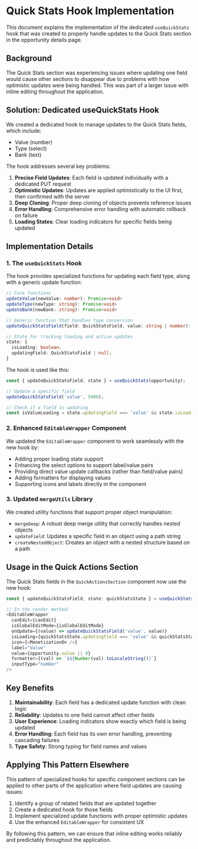 # Quick Stats Hook Implementation

This document explains the implementation of the dedicated `useQuickStats` hook that was created to properly handle updates to the Quick Stats section in the opportunity details page.

## Background

The Quick Stats section was experiencing issues where updating one field would cause other sections to disappear due to problems with how optimistic updates were being handled. This was part of a larger issue with inline editing throughout the application.

## Solution: Dedicated useQuickStats Hook

We created a dedicated hook to manage updates to the Quick Stats fields, which include:

- Value (number)
- Type (select)
- Bank (text)

The hook addresses several key problems:

1. **Precise Field Updates**: Each field is updated individually with a dedicated PUT request
2. **Optimistic Updates**: Updates are applied optimistically to the UI first, then confirmed with the server
3. **Deep Cloning**: Proper deep cloning of objects prevents reference issues
4. **Error Handling**: Comprehensive error handling with automatic rollback on failure
5. **Loading States**: Clear loading indicators for specific fields being updated

## Implementation Details

### 1. The `useQuickStats` Hook

The hook provides specialized functions for updating each field type, along with a generic update function:

```typescript
// Core functions
updateValue(newValue: number): Promise<void>
updateType(newType: string): Promise<void>
updateBank(newBank: string): Promise<void>

// Generic function that handles type conversion
updateQuickStatsField(field: QuickStatsField, value: string | number): Promise<void>

// State for tracking loading and active updates
state: {
  isLoading: boolean;
  updatingField: QuickStatsField | null;
}
```

The hook is used like this:

```typescript
const { updateQuickStatsField, state } = useQuickStats(opportunity);

// Update a specific field
updateQuickStatsField('value', 5000);

// Check if a field is updating
const isValueLoading = state.updatingField === 'value' && state.isLoading;
```

### 2. Enhanced `EditableWrapper` Component

We updated the `EditableWrapper` component to work seamlessly with the new hook by:

- Adding proper loading state support
- Enhancing the select options to support label/value pairs
- Providing direct value update callbacks (rather than field/value pairs)
- Adding formatters for displaying values
- Supporting icons and labels directly in the component

### 3. Updated `mergeUtils` Library

We created utility functions that support proper object manipulation:

- `mergeDeep`: A robust deep merge utility that correctly handles nested objects
- `updateField`: Updates a specific field in an object using a path string
- `createNestedObject`: Creates an object with a nested structure based on a path

## Usage in the Quick Actions Section

The Quick Stats fields in the `QuickActionsSection` component now use the new hook:

```typescript
const { updateQuickStatsField, state: quickStatsState } = useQuickStats(opportunity);

// In the render method:
<EditableWrapper
  canEdit={canEdit}
  isGlobalEditMode={isGlobalEditMode}
  onUpdate={(value) => updateQuickStatsField('value', value)}
  isLoading={quickStatsState.updatingField === 'value' && quickStatsState.isLoading}
  icon={<MonetizationOn />}
  label="Value"
  value={opportunity.value || 0}
  formatter={(val) => `$${Number(val).toLocaleString()}`}
  inputType="number"
/>
```

## Key Benefits

1. **Maintainability**: Each field has a dedicated update function with clean logic
2. **Reliability**: Updates to one field cannot affect other fields
3. **User Experience**: Loading indicators show exactly which field is being updated
4. **Error Handling**: Each field has its own error handling, preventing cascading failures
5. **Type Safety**: Strong typing for field names and values

## Applying This Pattern Elsewhere

This pattern of specialized hooks for specific component sections can be applied to other parts of the application where field updates are causing issues:

1. Identify a group of related fields that are updated together
2. Create a dedicated hook for those fields
3. Implement specialized update functions with proper optimistic updates
4. Use the enhanced `EditableWrapper` for consistent UX

By following this pattern, we can ensure that inline editing works reliably and predictably throughout the application.
